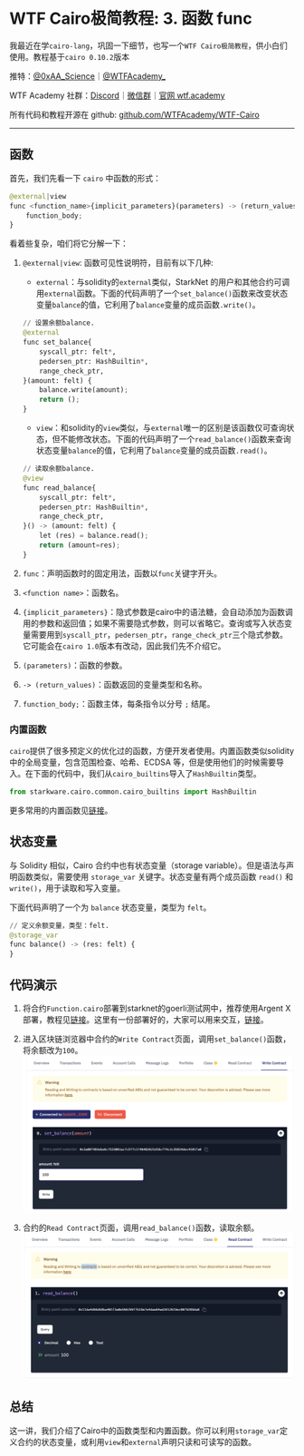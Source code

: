 # WTF Cairo极简教程: 3. 函数 func

我最近在学`cairo-lang`，巩固一下细节，也写一个`WTF Cairo极简教程`，供小白们使用。教程基于`cairo 0.10.2`版本

推特：[@0xAA_Science](https://twitter.com/0xAA_Science)｜[@WTFAcademy_](https://twitter.com/WTFAcademy_)

WTF Academy 社群：[Discord](https://discord.wtf.academy)｜[微信群](https://docs.google.com/forms/d/e/1FAIpQLSe4KGT8Sh6sJ7hedQRuIYirOoZK_85miz3dw7vA1-YjodgJ-A/viewform?usp=sf_link)｜[官网 wtf.academy](https://wtf.academy)

所有代码和教程开源在 github: [github.com/WTFAcademy/WTF-Cairo](https://github.com/WTFAcademy/WTF-Cairo)

---

## 函数

首先，我们先看一下 `cairo` 中函数的形式：
```python
@external|view
func <function_name>{implicit_parameters}(parameters) -> (return_values){
    function_body;
}
```

看着些复杂，咱们将它分解一下：

1. `@external|view`: 函数可见性说明符，目前有以下几种:
    - `external`：与solidity的`external`类似，StarkNet 的用户和其他合约可调用`external`函数。下面的代码声明了一个`set_balance()`函数来改变状态变量`balance`的值，它利用了`balance`变量的成员函数`.write()`。
    ```python
    // 设置余额balance.
    @external
    func set_balance{
        syscall_ptr: felt*,
        pedersen_ptr: HashBuiltin*,
        range_check_ptr,
    }(amount: felt) {
        balance.write(amount);
        return ();
    }
    ```

    - `view`：和solidity的`view`类似，与`external`唯一的区别是该函数仅可查询状态，但不能修改状态。下面的代码声明了一个`read_balance()`函数来查询状态变量`balance`的值，它利用了`balance`变量的成员函数`.read()`。
    ```python
    // 读取余额balance.
    @view
    func read_balance{
        syscall_ptr: felt*,
        pedersen_ptr: HashBuiltin*,
        range_check_ptr,
    }() -> (amount: felt) {
        let (res) = balance.read();
        return (amount=res);
    }
    ```

2. `func`：声明函数时的固定用法，函数以`func`关键字开头。

3. `<function name>`：函数名。

4. `{implicit_parameters}`：隐式参数是cairo中的语法糖，会自动添加为函数调用的参数和返回值；如果不需要隐式参数，则可以省略它。查询或写入状态变量需要用到`syscall_ptr`，`pedersen_ptr`，`range_check_ptr`三个隐式参数。它可能会在`cairo 1.0`版本有改动，因此我们先不介绍它。

5.  `(parameters)`：函数的参数。
6. `-> (return_values)`：函数返回的变量类型和名称。
7. `function_body;`：函数主体，每条指令以分号 `;` 结尾。

### 内置函数

`cairo`提供了很多预定义的优化过的函数，方便开发者使用。内置函数类似solidity中的全局变量，包含范围检查、哈希、ECDSA 等，但是使用他们的时候需要导入。在下面的代码中，我们从`cairo_builtins`导入了`HashBuiltin`类型。

```python
from starkware.cairo.common.cairo_builtins import HashBuiltin
```

更多常用的内置函数见[链接](https://github.com/starkware-libs/cairo-lang/tree/master/src/starkware/cairo/common)。

## 状态变量
与 Solidity 相似，Cairo 合约中也有状态变量（storage variable）。但是语法与声明函数类似，需要使用 `storage_var` 关键字。状态变量有两个成员函数 `read()` 和 `write()`，用于读取和写入变量。

下面代码声明了一个为 `balance` 状态变量，类型为 `felt`。
```python
// 定义余额变量，类型：felt.
@storage_var
func balance() -> (res: felt) {
}
```

## 代码演示

1. 将合约`Function.cairo`部署到starknet的goerli测试网中，推荐使用Argent X部署，教程见[链接](https://www.argent.xyz/blog/understanding-the-universal-deployer-contract/)。这里有一份部署好的，大家可以用来交互，[链接](https://testnet.starkscan.co/contract/0x0352654644b53b008b9fd565846cca116c0911d0eeabb57df00b55ed77ad211e)。

2. 进入区块链浏览器中合约的`Write Contract`页面，调用`set_balance()`函数，将余额改为`100`。
![](./img/3-1.png)

3. 合约的`Read Contract`页面，调用`read_balance()`函数，读取余额。
![](./img/3-2.png)

## 总结

这一讲，我们介绍了Cairo中的函数类型和内置函数。你可以利用`storage_var`定义合约的状态变量，或利用`view`和`external`声明只读和可读写的函数。
